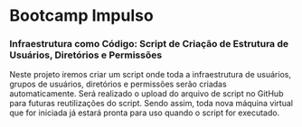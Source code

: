# Bootcamp Impulso


### Infraestrutura como Código: Script de Criação de Estrutura de Usuários, Diretórios e Permissões

Neste projeto iremos criar um script onde toda a infraestrutura de usuários, grupos de usuários, diretórios e permissões serão criadas automaticamente. Será realizado o upload do arquivo de script no GitHub para futuras reutilizações do script. Sendo assim, toda nova máquina virtual que for iniciada já estará pronta para uso quando o script for executado.
